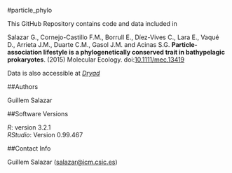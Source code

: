 #particle_phylo

This GitHub Repository contains code and data included in

Salazar G., Cornejo-Castillo F.M., Borrull E., Díez-Vives C., Lara E., Vaqué D., Arrieta J.M., Duarte C.M., Gasol J.M. and Acinas S.G. **Particle-association lifestyle is a phylogenetically conserved trait in bathypelagic prokaryotes**. (2015) Molecular Ecology. doi:[10.1111/mec.13419](http://onlinelibrary.wiley.com/doi/10.1111/mec.13419/abstract)

Data is also accessible at [*Dryad*](https://datadryad.org/handle/10255/3/workflow?workflowID=59300&stepID=reviewStep&actionID=reviewAction)

##Authors

Guillem Salazar

##Software Versions

*R*: version 3.2.1  
*RStudio*: Version 0.99.467

##Contact Info

Guillem Salazar (salazar@icm.csic.es)

